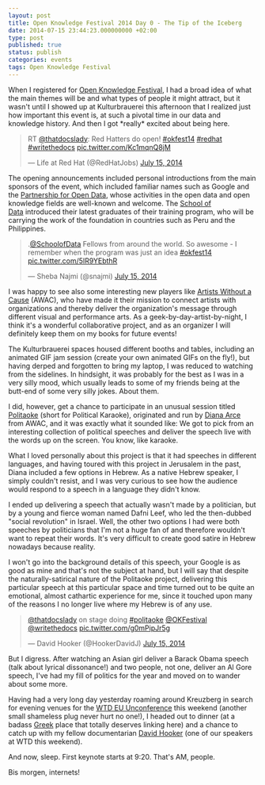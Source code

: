 ```yaml
---
layout: post
title: Open Knowledge Festival 2014 Day 0 - The Tip of the Iceberg
date: 2014-07-15 23:44:23.000000000 +02:00
type: post
published: true
status: publish
categories: events
tags: Open Knowledge Festival
---
```


When I registered for [Open Knowledge Festival](http://2014.okfestival.org/), I had a broad idea of what the main themes will be and what types of people it might attract, but it wasn't until I showed up at Kulturbrauerei this afternoon that I realized just how important this event is, at such a pivotal time in our data and knowledge history. And then I got \*really\* excited about being here.

> RT [@thatdocslady](https://twitter.com/thatdocslady): Red Hatters do open! [\#okfest14](https://twitter.com/hashtag/okfest14?src=hash) [\#redhat](https://twitter.com/hashtag/redhat?src=hash) [\#writethedocs](https://twitter.com/hashtag/writethedocs?src=hash) [pic.twitter.com/Kc1mqnQ8jM](http://t.co/Kc1mqnQ8jM)
>
> — Life at Red Hat (@RedHatJobs) [July 15, 2014](https://twitter.com/RedHatJobs/statuses/489138643827560448)

The opening announcements included personal introductions from the main sponsors of the event, which included familiar names such as Google and the [Partnership for Open Data](https://okfn.org/projects/partnership-for-open-data/), whose activities in the open data and open knowledge fields are well-known and welcome. The [School of Data](http://schoolofdata.org/) introduced their latest graduates of their training program, who will be carrying the work of the foundation in countries such as Peru and the Philippines.

> .[@SchoolofData](https://twitter.com/SchoolOfData) Fellows from around the world. So awesome - I remember when the program was just an idea [\#okfest14](https://twitter.com/hashtag/okfest14?src=hash) [pic.twitter.com/5IR9YEbthR](http://t.co/5IR9YEbthR)
>
> — Sheba Najmi (@snajmi) [July 15, 2014](https://twitter.com/snajmi/statuses/489153345761079296)

I was happy to see also some interesting new players like [Artists Without a Cause](http://artistswac.org/) (AWAC), who have made it their mission to connect artists with organizations and thereby deliver the organization's message through different visual and performance arts. As a geek-by-day-artist-by-night, I think it's a wonderful collaborative project, and as an organizer I will definitely keep them on my books for future events!

The Kulturbrauerei spaces housed different booths and tables, including an animated GIF jam session (create your own animated GIFs on the fly!), but having derped and forgotten to bring my laptop, I was reduced to watching from the sidelines. In hindsight, it was probably for the best as I was in a very silly mood, which usually leads to some of my friends being at the butt-end of some very silly jokes. About them.

I did, however, get a chance to participate in an unusual session titled [Politaoke](http://www.politaoke.com/) (short for Political Karaoke), originated and run by [Diana Arce](https://twitter.com/visualosmosis) from AWAC, and it was exactly what it sounded like: We got to pick from an interesting collection of political speeches and deliver the speech live with the words up on the screen. You know, like karaoke.

What I loved personally about this project is that it had speeches in different languages, and having toured with this project in Jerusalem in the past, Diana included a few options in Hebrew. As a native Hebrew speaker, I simply couldn't resist, and I was very curious to see how the audience would respond to a speech in a language they didn't know.

I ended up delivering a speech that actually wasn't made by a politician, but by a young and fierce woman named Dafni Leef, who led the then-dubbed "social revolution" in Israel. Well, the other two options I had were both speeches by politicians that I'm not a huge fan of and therefore wouldn't want to repeat their words. It's very difficult to create good satire in Hebrew nowadays because reality.

I won't go into the background details of this speech, your Google is as good as mine and that's not the subject at hand, but I will say that despite the naturally-satirical nature of the Politaoke project, delivering this particular speech at this particular space and time turned out to be quite an emotional, almost cathartic experience for me, since it touched upon many of the reasons I no longer live where my Hebrew is of any use.

> [@thatdocslady](https://twitter.com/thatdocslady) on stage doing [\#politaoke](https://twitter.com/hashtag/politaoke?src=hash) [@OKFestival](https://twitter.com/OKFestival) [@writethedocs](https://twitter.com/writethedocs) [pic.twitter.com/g0mPipJr5g](http://t.co/g0mPipJr5g)
>
> — David Hooker (@HookerDavidJ) [July 15, 2014](https://twitter.com/HookerDavidJ/statuses/489106044967456768)

But I digress. After watching an Asian girl deliver a Barack Obama speech (talk about lyrical dissonance!) and two people, not one, deliver an Al Gore speech, I've had my fill of politics for the year and moved on to wander about some more.

Having had a very long day yesterday roaming around Kreuzberg in search for evening venues for the [WTD EU Unconference](http://conf.writethedocs.org/eu/2014/unconf-berlin.html) this weekend (another small shameless plug never hurt no one!), I headed out to dinner (at a badass [Greek](http://www.labyrinth-berlin.de/) place that totally deserves linking here) and a chance to catch up with my fellow documentarian [David Hooker](https://twitter.com/HookerDavidJ) (one of our speakers at WTD this weekend).

And now, sleep. First keynote starts at 9:20. That's AM, people.

Bis morgen, internets!
